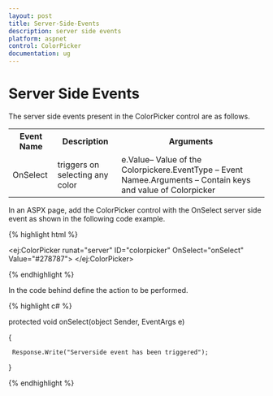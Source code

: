 ```yaml
---
layout: post
title: Server-Side-Events
description: server side events
platform: aspnet
control: ColorPicker
documentation: ug
---
```


# Server Side Events

The server side events present in the ColorPicker control are as follows.


<table>
<tr>
<th>
Event Name</th><th>
Description</th><th>
Arguments</th></tr>
<tr>
<td>
OnSelect</td><td>
triggers on selecting any color</td><td>
e.Value– Value of the Colorpickere.EventType – Event Namee.Arguments – Contain keys and value of Colorpicker</td></tr>
</table>



In an ASPX page, add the ColorPicker control with the OnSelect server side event as shown in the following code example.



{% highlight html %}

<ej:ColorPicker runat="server" ID="colorpicker" OnSelect="onSelect" Value="#278787"> </ej:ColorPicker>



{% endhighlight %}



In the code behind define the action to be performed.



{% highlight c# %}

protected void onSelect(object Sender, EventArgs e)

{

     Response.Write("Serverside event has been triggered");

}



{% endhighlight %}



